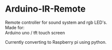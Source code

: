 # Arduino-IR-Remote
Remote controller for sound system and rgb LED's.  
Made for:  
Arduino uno / tft touch screen  
  
Currently converting to Raspberry pi using python.
